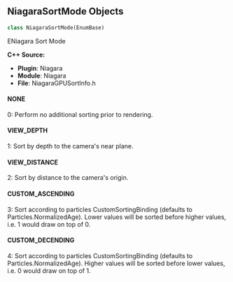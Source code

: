 ## NiagaraSortMode Objects

```python
class NiagaraSortMode(EnumBase)
```

ENiagara Sort Mode

**C++ Source:**

- **Plugin**: Niagara
- **Module**: Niagara
- **File**: NiagaraGPUSortInfo.h

<a id="unreal.NiagaraSortMode.NONE"></a>

#### NONE

0: Perform no additional sorting prior to rendering.

<a id="unreal.NiagaraSortMode.VIEW_DEPTH"></a>

#### VIEW_DEPTH

1: Sort by depth to the camera's near plane.

<a id="unreal.NiagaraSortMode.VIEW_DISTANCE"></a>

#### VIEW_DISTANCE

2: Sort by distance to the camera's origin.

<a id="unreal.NiagaraSortMode.CUSTOM_ASCENDING"></a>

#### CUSTOM_ASCENDING

3: Sort according to particles CustomSortingBinding (defaults to Particles.NormalizedAge).
Lower values will be sorted before higher values, i.e. 1 would draw on top of 0.

<a id="unreal.NiagaraSortMode.CUSTOM_DECENDING"></a>

#### CUSTOM_DECENDING

4: Sort according to particles CustomSortingBinding (defaults to Particles.NormalizedAge).
Higher values will be sorted before lower values, i.e. 0 would draw on top of 1.

<a id="unreal.NiagaraRendererSortPrecision"></a>